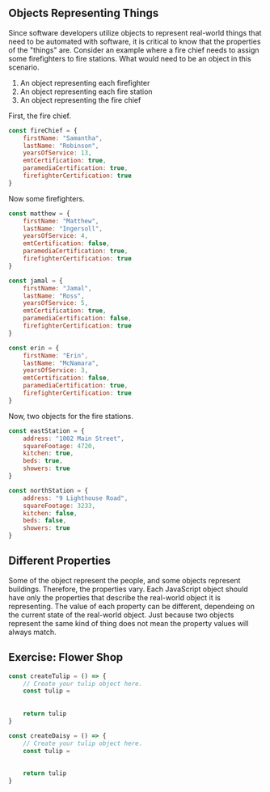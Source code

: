 ## Objects Representing Things

Since software developers utilize objects to represent real-world things that need to be automated with software, it is critical to know that the properties of the "things" are. Consider an example where a fire chief needs to assign some firefighters to fire stations. What would need to be an object in this scenario.

1. An object representing each firefighter
2. An object representing each fire station
3. An object representing the fire chief

First, the fire chief.

```js
const fireChief = {
	firstName: "Samantha",
	lastName: "Robinson",
	yearsOfService: 13,
	emtCertification: true,
	paramediaCertification: true,
	firefighterCertification: true
}
```

Now some firefighters.

```js
const matthew = {
	firstName: "Matthew",
	lastName: "Ingersoll",
	yearsOfService: 4,
	emtCertification: false,
	paramediaCertification: true,
	firefighterCertification: true
}

const jamal = {
	firstName: "Jamal",
	lastName: "Ross",
	yearsOfService: 5,
	emtCertification: true,
	paramediaCertification: false,
	firefighterCertification: true
}

const erin = {
	firstName: "Erin",
	lastName: "McNamara",
	yearsOfService: 3,
	emtCertification: false,
	paramediaCertification: true,
	firefighterCertification: true
}
```

Now, two objects for the fire stations.

```js
const eastStation = {
	address: "1002 Main Street",
	squareFootage: 4720,
	kitchen: true,
	beds: true,
	showers: true
}

const northStation = {
	address: "9 Lighthouse Road",
	squareFootage: 3233,
	kitchen: false,
	beds: false,
	showers: true
}
```

## Different Properties

Some of the object represent the people, and some objects represent buildings. Therefore, the properties vary. Each JavaScript object should have only the properties that describe the real-world object it is representing. The value of each property can be different, dependeing on the current state of the real-world object. Just because two objects represent the same kind of thing does not mean the property values will always match.

## Exercise: Flower Shop












```js
const createTulip = () => {
    // Create your tulip object here.
    const tulip =
    
    
    return tulip
}

const createDaisy = () => {
    // Create your tulip object here.
    const tulip =
    
    
    return tulip
}

```
<!--stackedit_data:
eyJoaXN0b3J5IjpbLTE5NjAzODUwOTAsLTcwNDc1NjE3MSwtMj
A4ODc0NjYxMiw3MzA5OTgxMTZdfQ==
-->